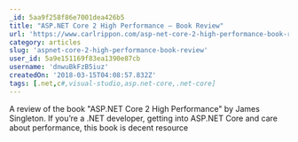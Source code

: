 ```yaml
---
_id: 5aa9f258f86e7001dea426b5
title: "ASP.NET Core 2 High Performance – Book Review"
url: 'https://www.carlrippon.com/asp-net-core-2-high-performance-book-review/'
category: articles
slug: 'aspnet-core-2-high-performance-book-review'
user_id: 5a9e151169f83ea1390e87cb
username: 'dnwuBkFzB5iuz'
createdOn: '2018-03-15T04:08:57.832Z'
tags: [.net,c#,visual-studio,asp.net-core,.net-core]
---
```


A review of the book "ASP.NET Core 2 High Performance" by James Singleton. If you’re a .NET developer, getting into ASP.NET Core and care about performance, this book is decent resource

